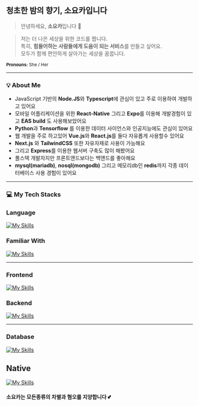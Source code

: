 ## 청초한 밤의 향기, <strong>소요카</strong>입니다</h2>


> 안녕하세요, <strong>소요카</strong>입니다 👋

> 저는 더 나은 세상을 위한 코드를 짭니다.<br/>
특히, <strong>힘들어하는 사람들에게 도움이 되는 서비스</strong>를 만들고 싶어요.<br/>
모두가 함께 편안하게 살아가는 세상을 꿈꿉니다.
</p>

<sub><strong>Pronouns:</strong> She / Her</sub>

---

### 💡 About Me

* JavaScript 기반의 **Node.JS**와 **Typescript**에 관심이 있고 주로 이용하여 개발하고 있어요
* 모바일 어플리케이션을 위한 **React-Native** 그리고 **Expo**를 이용해 개발경험이 있고 **EAS build** 도 사용해보았어요
* **Python**과 **Tensorflow** 를 이용한 데이터 사이언스와 인공지능에도 관심이 있어요
* 웹 개발을 주로 하고있어 **Vue.js**와 **React.js**를 둘다 자유롭게 사용할수 있어요
* **Next.js** 와 **TailwindCSS** 또한 자유자재로 사용이 가능해요
* 그리고 **Express**를 이용한 웹서버 구축도 많이 해봤어요
* 풀스택 개발자지만 프론트앤드보다는 백앤드를 좋아해요
* **mysql(mariadb)**, **nosql(mongodb)** 그리고 메모리db인 **redis**까지 각종 데이터베이스 사용 경험이 있어요

---

### 💻 My Tech Stacks
### Language
[![My Skills](https://go-skill-icons.vercel.app/api/icons?i=js,ts)](https://skillicons.dev)

### Familiar With
[![My Skills](https://go-skill-icons.vercel.app/api/icons?i=c,cpp,java,python)](https://skillicons.dev)

---

### Frontend
[![My Skills](https://go-skill-icons.vercel.app/api/icons?i=react,vue,nextjs,tailwindcss)](https://skillicons.dev)

### Backend
[![My Skills](https://go-skill-icons.vercel.app/api/icons?i=express,nodejs,discordjs)](https://skillicons.dev)

---

### Database 
[![My Skills](https://go-skill-icons.vercel.app/api/icons?i=mariadb,postgres,mongodb,redis,prisma)](https://skillicons.dev)

## Native
[![My Skills](https://go-skill-icons.vercel.app/api/icons?i=reactnative,expo,electron)](https://skillicons.dev)



#### 소요카는 모든종류의 차별과 혐오를 지양합니다 💕

